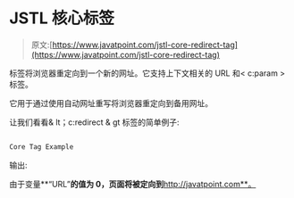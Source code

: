 # JSTL 核心<redirect>标签</redirect>

> 原文:[https://www.javatpoint.com/jstl-core-redirect-tag](https://www.javatpoint.com/jstl-core-redirect-tag)

标签将浏览器重定向到一个新的网址。它支持上下文相关的 URL 和< c:param >标签。

它用于通过使用自动网址重写将浏览器重定向到备用网址。

让我们看看& lt；c:redirect & gt 标签的简单例子:

```java

Core Tag Example

```

输出:

由于变量**“URL”**的值为 0，页面将被定向到**http://javatpoint.com**。